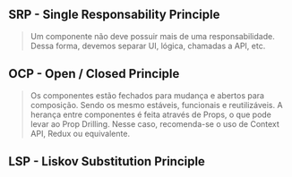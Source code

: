 ## SRP - Single Responsability Principle

> Um componente não deve possuir mais de uma responsabilidade. Dessa forma, devemos separar UI, lógica, chamadas a API, etc.

## OCP - Open / Closed Principle

> Os componentes estão fechados para mudança e abertos para composição. Sendo os mesmo estáveis, funcionais e reutilizáveis. A herança entre componentes é feita através de Props, o que pode levar ao Prop Drilling. Nesse caso, recomenda-se o uso de Context API, Redux ou equivalente.

## LSP - Liskov Substitution Principle

> 
